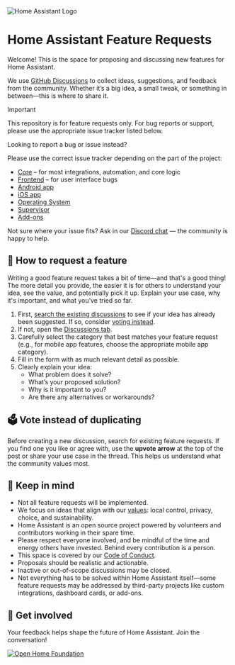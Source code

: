 <img src="https://www.home-assistant.io/images/home-assistant-logo.svg" alt="Home Assistant Logo" />

# Home Assistant Feature Requests

Welcome! This is the space for proposing and discussing new features for Home Assistant.

We use [GitHub Discussions](https://github.com/home-assistant/feature-requests/discussions) to collect ideas, suggestions, and feedback from the community. Whether it’s a big idea, a small tweak, or something in between—this is where to share it.

> [!IMPORTANT]
> This repository is for feature requests only.
> For bug reports or support, please use the appropriate issue tracker listed below.

Looking to report a bug or issue instead?

Please use the correct issue tracker depending on the part of the project:

- [Core](https://github.com/home-assistant/core/issues) – for most integrations, automation, and core logic
- [Frontend](https://github.com/home-assistant/frontend/issues) – for user interface bugs
- [Android app](https://github.com/home-assistant/android/issues)
- [iOS app](https://github.com/home-assistant/iOS/issues)
- [Operating System](https://github.com/home-assistant/operating-system/issues)
- [Supervisor](https://github.com/home-assistant/supervisor/issues)
- [Add-ons](https://github.com/home-assistant/addons/issues)

Not sure where your issue fits? Ask in our [Discord chat](https://discord.gg/home-assistant) — the community is happy to help.

## 🙋 How to request a feature

Writing a good feature request takes a bit of time—and that's a good thing! The more detail you provide, the easier it is for others to understand your idea, see the value, and potentially pick it up. Explain your use case, why it's important, and what you’ve tried so far.

1. First, [search the existing discussions](https://github.com/home-assistant/feature-requests/discussions) to see if your idea has already been suggested. If so, consider [voting instead](#️-vote-instead-of-duplicating).
2. If not, open the [Discussions tab](https://github.com/home-assistant/feature-requests/discussions).
3. Carefully select the category that best matches your feature request (e.g., for mobile app features, choose the appropriate mobile app category).
4. Fill in the form with as much relevant detail as possible.
4. Clearly explain your idea:
   - What problem does it solve?
   - What’s your proposed solution?
   - Why is it important to you?
   - Are there any alternatives or workarounds?

## 🗳️ Vote instead of duplicating

Before creating a new discussion, search for existing feature requests. If you find one you like or agree with, use the **upvote arrow** at the top of the post or share your use case in the thread. This helps us understand what the community values most.

## 📌 Keep in mind

- Not all feature requests will be implemented.
- We focus on ideas that align with our [values](https://www.openhomefoundation.org/): local control, privacy, choice, and sustainability.
- Home Assistant is an open source project powered by volunteers and contributors working in their spare time.
- Please respect everyone involved, and be mindful of the time and energy others have invested. Behind every contribution is a person.
- This space is covered by our [Code of Conduct](https://www.home-assistant.io/code_of_conduct/).
- Proposals should be realistic and actionable.
- Inactive or out-of-scope discussions may be closed.
- Not everything has to be solved within Home Assistant itself—some feature requests may be addressed by third-party projects like custom integrations, dashboard cards, or add-ons.

## 💬 Get involved

Your feedback helps shape the future of Home Assistant. Join the conversation!

[![Open Home Foundation](https://www.openhomefoundation.org/badges/home-assistant.png)](https://www.openhomefoundation.org/)
